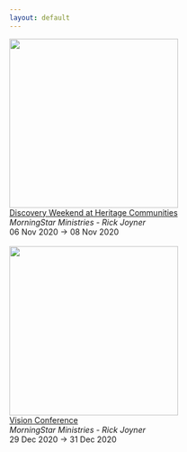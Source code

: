 ```yaml
---
layout: default
---
```


<a target='_blank' href='https://www.morningstarministries.orghttps://www.heritagecommunities.org/'><img style='width:300px;height:auto;' src='https://www.morningstarministries.org/sites/prod.morningstarministries.org/files/event-images/Discovery%20Weekend%202019%20600x%20600.jpg'></a><br><a target='_blank' href='https://www.morningstarministries.orghttps://www.heritagecommunities.org/'>Discovery Weekend at Heritage Communities</a><br><i>MorningStar Ministries - Rick Joyner</i><br>06 Nov 2020 -> 08 Nov 2020<br><br><a target='_blank' href='https://www.morningstarministries.orghttps://mstarevents.com/vision20'><img style='width:300px;height:auto;' src='https://www.morningstarministries.org/sites/prod.morningstarministries.org/files/event-images/VNY20%20Square_0.jpg'></a><br><a target='_blank' href='https://www.morningstarministries.orghttps://mstarevents.com/vision20'>Vision Conference</a><br><i>MorningStar Ministries - Rick Joyner</i><br>29 Dec 2020 -> 31 Dec 2020<br><br>